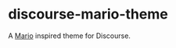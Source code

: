# discourse-mario-theme

A [Mario](https://en.wikipedia.org/wiki/Mario) inspired theme for Discourse.

